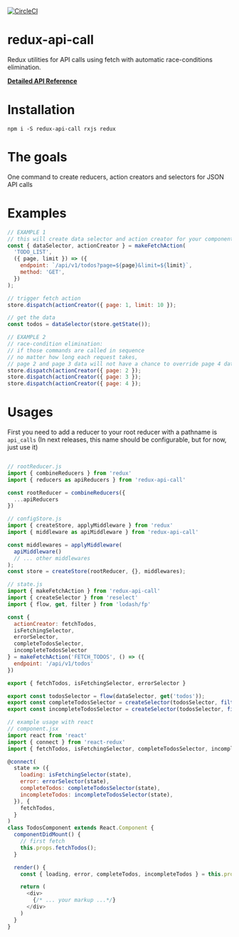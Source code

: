 [![CircleCI](https://circleci.com/gh/tungv/redux-api-call.svg?style=svg)](https://circleci.com/gh/tungv/redux-api-call)

# redux-api-call
Redux utilities for API calls using fetch with automatic race-conditions elimination.

[**Detailed API Reference**](https://github.com/tungv/redux-api-call/wiki/API-Reference)

# Installation
```
npm i -S redux-api-call rxjs redux
```

# The goals
One command to create reducers, action creators and selectors for JSON API calls

# Examples

```js
// EXAMPLE 1
// this will create data selector and action creator for your components to use
const { dataSelector, actionCreator } = makeFetchAction(
  'TODO_LIST',
  ({ page, limit }) => ({
    endpoint: `/api/v1/todos?page=${page}&limit=${limit}`,
    method: 'GET',
  })
);

// trigger fetch action
store.dispatch(actionCreator({ page: 1, limit: 10 });

// get the data
const todos = dataSelector(store.getState());

// EXAMPLE 2
// race-condition elimination:
// if those commands are called in sequence
// no matter how long each request takes,
// page 2 and page 3 data will not have a chance to override page 4 data.
store.dispatch(actionCreator({ page: 2 });
store.dispatch(actionCreator({ page: 3 });
store.dispatch(actionCreator({ page: 4 });
```

# Usages
First you need to add a reducer to your root reducer with a pathname is `api_calls` (In next releases, this name should be configurable, but for now, just use it)

```js

// rootReducer.js
import { combineReducers } from 'redux'
import { reducers as apiReducers } from 'redux-api-call'

const rootReducer = combineReducers({
  ...apiReducers
})

// configStore.js
import { createStore, applyMiddleware } from 'redux'
import { middleware as apiMiddleware } from 'redux-api-call'

const middlewares = applyMiddleware(
  apiMiddleware()
  // ... other middlewares
);
const store = createStore(rootReducer, {}, middlewares);

// state.js
import { makeFetchAction } from 'redux-api-call'
import { createSelector } from 'reselect'
import { flow, get, filter } from 'lodash/fp'

const {
  actionCreator: fetchTodos,
  isFetchingSelector,
  errorSelector,
  completeTodosSelector,
  incompleteTodosSelector
} = makeFetchAction('FETCH_TODOS', () => ({
  endpoint: '/api/v1/todos'
})

export { fetchTodos, isFetchingSelector, errorSelector }

export const todosSelector = flow(dataSelector, get('todos'));
export const completeTodosSelector = createSelector(todosSelector, filter(todo => todo.complete));
export const incompleteTodosSelector = createSelector(todosSelector, filter(todo => !todo.complete));

// example usage with react
// component.jsx
import react from 'react'
import { connect } from 'react-redux'
import { fetchTodos, isFetchingSelector, completeTodosSelector, incompleteTodosSelector, errorSelector } from './state'

@connect(
  state => ({
    loading: isFetchingSelector(state),
    error: errorSelector(state),
    completeTodos: completeTodosSelector(state),
    incompleteTodos: incompleteTodosSelector(state),
  }), {
    fetchTodos,
  }
)
class TodosComponent extends React.Component {
  componentDidMount() {
    // first fetch
    this.props.fetchTodos();
  }

  render() {
    const { loading, error, completeTodos, incompleteTodos } = this.props;

    return (
      <div>
        {/* ... your markup ...*/}
      </div>
    )
  }
}
```
